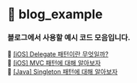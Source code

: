 # 📁 blog_example
### 블로그에서 사용할 예시 코드 모음입니다.
🔗 [[iOS] Delegate 패턴이란 무엇일까?](https://velog.io/@zooneon/Delegate-%ED%8C%A8%ED%84%B4%EC%9D%B4%EB%9E%80-%EB%AC%B4%EC%97%87%EC%9D%BC%EA%B9%8C)
<br/>
🔗 [[iOS] MVC 패턴에 대해 알아보자](https://velog.io/@zooneon/iOS-MVC-%ED%8C%A8%ED%84%B4%EC%97%90-%EB%8C%80%ED%95%B4-%EC%95%8C%EC%95%84%EB%B3%B4%EC%9E%90)
<br/>
🔗 [[Java] Singleton 패턴에 대해 알아보자](https://velog.io/@zooneon/Java-Singleton-%ED%8C%A8%ED%84%B4%EC%97%90-%EB%8C%80%ED%95%B4-%EC%95%8C%EC%95%84%EB%B3%B4%EC%9E%90)
